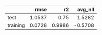 |          |   rmse |     r2 |   avg_nll |
|:---------|-------:|-------:|----------:|
| test     | 1.0537 | 0.75   |    1.5282 |
| training | 0.0728 | 0.9986 |   -0.5708 |